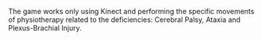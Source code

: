 The game works only using Kinect and performing the specific movements of physiotherapy related to the deficiencies: Cerebral Palsy, Ataxia and Plexus-Brachial Injury.

